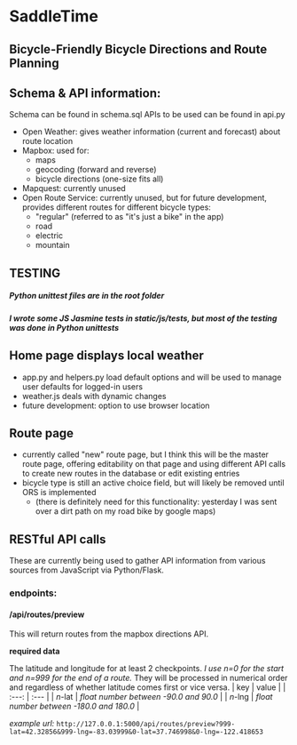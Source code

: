 # SaddleTime
## Bicycle-Friendly Bicycle Directions and Route Planning

## Schema & API information:
Schema can be found in schema.sql
APIs to be used can be found in api.py
 - Open Weather: gives weather information (current and forecast) about route location
 - Mapbox: used for:
   - maps
   - geocoding (forward and reverse)
   - bicycle directions (one-size fits all)
 - Mapquest: currently unused
 - Open Route Service: currently unused, but for future development, provides different routes for different bicycle types:
    - "regular" (referred to as "it's just a bike" in the app)
    - road
    - electric
    - mountain

## TESTING
##### Python unittest files are in the root folder
##### I wrote some JS Jasmine tests in static/js/tests, but most of the testing was done in Python unittests

## Home page displays local weather
 - app.py and helpers.py load default options and will be used to manage user defaults for logged-in users
 - weather.js deals with dynamic changes
 - future development: option to use browser location

## Route page
 - currently called "new" route page, but I think this will be the master route page, offering editability on that page and using different API calls to create new routes in the database or edit existing entries
 - bicycle type is still an active choice field, but will likely be removed until ORS is implemented
   - (there is definitely need for this functionality: yesterday I was sent over a dirt path on my road bike by google maps)

## RESTful API calls
These are currently being used to gather API information from various sources from JavaScript via Python/Flask.

### endpoints:
#### /api/routes/preview
This will return routes from the mapbox directions API. 

****required data****

The latitude and longitude for at least 2 checkpoints. *I use n=0 for the start and n=999 for the end of a route.* They will be processed in numerical order and regardless of whether latitude comes first or vice versa.
 | key | value |
 | :---: | :--- |
 | *n*-lat | *float number between -90.0 and 90.0* |
 | *n*-lng | *float number between -180.0 and 180.0* |

*example url:* `http://127.0.0.1:5000/api/routes/preview?999-lat=42.32856&999-lng=-83.03999&0-lat=37.746998&0-lng=-122.418653`